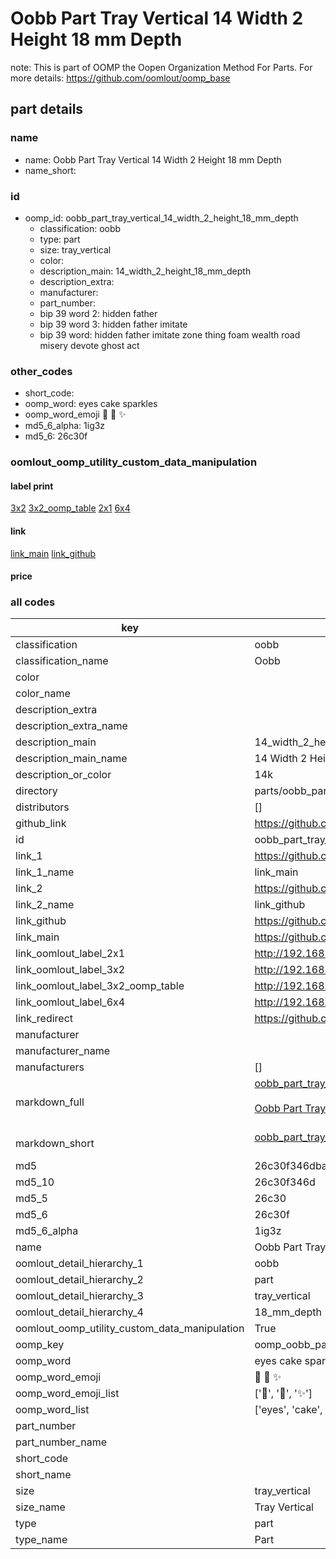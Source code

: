 # Oobb Part Tray Vertical 14 Width 2 Height 18 mm Depth  

note: This is part of OOMP the Oopen Organization Method For Parts. For more details: https://github.com/oomlout/oomp_base

##  part details
  







### name
* name: Oobb Part Tray Vertical 14 Width 2 Height 18 mm Depth
* name_short: 
### id
* oomp_id: oobb_part_tray_vertical_14_width_2_height_18_mm_depth
  * classification: oobb
  * type: part
  * size: tray_vertical
  * color: 
  * description_main: 14_width_2_height_18_mm_depth
  * description_extra: 
  * manufacturer: 
  * part_number: 
  * bip 39 word 2: hidden father
  * bip 39 word 3: hidden father imitate
  * bip 39 word: hidden father imitate zone thing foam wealth road misery devote ghost act

### other_codes
* short_code: 
* oomp_word: eyes cake sparkles
* oomp_word_emoji :eyes: :cake: :sparkles:
* md5_6_alpha: 1ig3z
* md5_6: 26c30f






### oomlout_oomp_utility_custom_data_manipulation
#### label print
[3x2](http://192.168.1.245:1112/?label=oomp%201ig3z)
[3x2_oomp_table](http://192.168.1.108:1112/?label=oomp%201ig3z)
[2x1](http://192.168.1.242:1112/?label=oomp%201ig3z)
[6x4](http://192.168.1.55:1112/?label=oomp%201ig3z)    

#### link

[link_main](https://github.com/oomlout/oomlout_oomp_version_1_messy/tree/main/parts/oobb_part_tray_vertical_14_width_2_height_18_mm_depth) [link_github](https://github.com/oomlout/oomlout_oomp_version_1_messy/tree/main/parts/oobb_part_tray_vertical_14_width_2_height_18_mm_depth)                             

#### price







### all codes 
| key | value |  
| --- | --- |  
| classification | oobb |  
| classification_name | Oobb |  
| color |  |  
| color_name |  |  
| description_extra |  |  
| description_extra_name |  |  
| description_main | 14_width_2_height_18_mm_depth |  
| description_main_name | 14 Width 2 Height 18 mm Depth |  
| description_or_color | 14k |  
| directory | parts/oobb_part_tray_vertical_14_width_2_height_18_mm_depth |  
| distributors | [] |  
| github_link | https://github.com/oomlout/oomlout_oomp_part_src/tree/main/parts/oobb_part_tray_vertical_14_width_2_height_18_mm_depth |  
| id | oobb_part_tray_vertical_14_width_2_height_18_mm_depth |  
| link_1 | https://github.com/oomlout/oomlout_oomp_version_1_messy/tree/main/parts/oobb_part_tray_vertical_14_width_2_height_18_mm_depth |  
| link_1_name | link_main |  
| link_2 | https://github.com/oomlout/oomlout_oomp_version_1_messy/tree/main/parts/oobb_part_tray_vertical_14_width_2_height_18_mm_depth |  
| link_2_name | link_github |  
| link_github | https://github.com/oomlout/oomlout_oomp_version_1_messy/tree/main/parts/oobb_part_tray_vertical_14_width_2_height_18_mm_depth |  
| link_main | https://github.com/oomlout/oomlout_oomp_version_1_messy/tree/main/parts/oobb_part_tray_vertical_14_width_2_height_18_mm_depth |  
| link_oomlout_label_2x1 | http://192.168.1.242:1112/?label=oomp%201ig3z |  
| link_oomlout_label_3x2 | http://192.168.1.245:1112/?label=oomp%201ig3z |  
| link_oomlout_label_3x2_oomp_table | http://192.168.1.108:1112/?label=oomp%201ig3z |  
| link_oomlout_label_6x4 | http://192.168.1.55:1112/?label=oomp%201ig3z |  
| link_redirect | https://github.com/oomlout/oomlout_oomp_version_1_messy/tree/main/parts/oobb_part_tray_vertical_14_width_2_height_18_mm_depth |  
| manufacturer |  |  
| manufacturer_name |  |  
| manufacturers | [] |  
| markdown_full | [oobb_part_tray_vertical_14_width_2_height_18_mm_depth](none)<br>[](none)<br>[Oobb Part Tray Vertical 14 Width 2 Height 18 Mm Depth](none)<br><br> |  
| markdown_short | [oobb_part_tray_vertical_14_width_2_height_18_mm_depth](none)<br><br> |  
| md5 | 26c30f346dbaff0568705ffce2d4eb5b |  
| md5_10 | 26c30f346d |  
| md5_5 | 26c30 |  
| md5_6 | 26c30f |  
| md5_6_alpha | 1ig3z |  
| name | Oobb Part Tray Vertical 14 Width 2 Height 18 mm Depth |  
| oomlout_detail_hierarchy_1 | oobb |  
| oomlout_detail_hierarchy_2 | part |  
| oomlout_detail_hierarchy_3 | tray_vertical |  
| oomlout_detail_hierarchy_4 | 18_mm_depth |  
| oomlout_oomp_utility_custom_data_manipulation | True |  
| oomp_key | oomp_oobb_part_tray_vertical_14_width_2_height_18_mm_depth |  
| oomp_word | eyes cake sparkles |  
| oomp_word_emoji | :eyes: :cake: :sparkles: |  
| oomp_word_emoji_list | [':eyes:', ':cake:', ':sparkles:'] |  
| oomp_word_list | ['eyes', 'cake', 'sparkles'] |  
| part_number |  |  
| part_number_name |  |  
| short_code |  |  
| short_name |  |  
| size | tray_vertical |  
| size_name | Tray Vertical |  
| type | part |  
| type_name | Part |  
